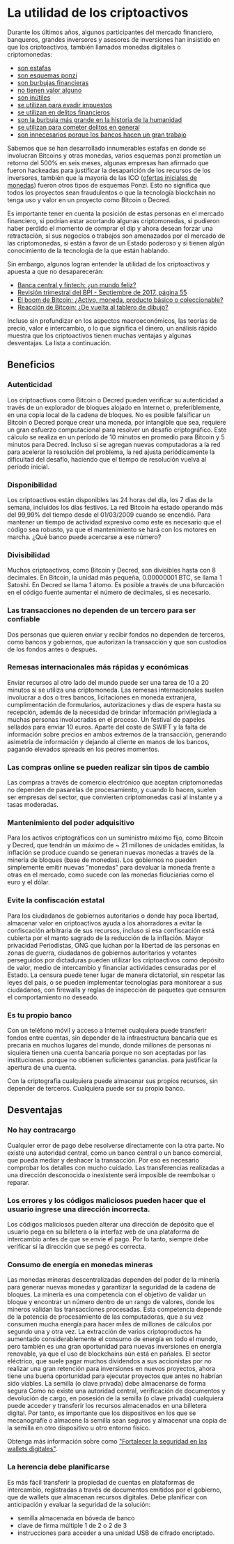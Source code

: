 # La utilidad de los criptoactivos

Durante los últimos años, algunos participantes del mercado financiero, banqueros, grandes inversores y asesores de inversiones han insistido en que los criptoactivos, también llamados monedas digitales o criptomonedas:

- [son estafas](https://www.bloomberg.com/news/articles/2017-09-12/jpmorgan-s-ceo-says-he-d-fire-traders-who-bet-on-fraud-bitcoin)
- [son esquemas ponzi](https://www.cnbc.com/2018/02/06/bitcoin-and-cryptocurrencies-are-ponzi-bubbles-says-bis.html)
- [son burbujas financieras](https://www.businessinsider.com/bitcoin-price-is-a-bubble-mark-cuban-says-2017-6?r=US&IR=T)
- [no tienen valor alguno](https://www.cbsnews.com/news/warren-buffett-bill-gates-charles-munger-beat-up-on-bitcoin/) 
- [son inútiles](https://blogs.wsj.com/moneybeat/2017/03/10/lets-be-real-bitcoin-is-a-useless-investment/)
- [se utilizan para evadir impuestos](https://www.cnbc.com/2018/02/13/barely-anyone-is-paying-the-taxes-they-owe-on-their-bitcoin-gains.html)
- [se utilizan en delitos financieros](https://blogs.imf.org/2018/03/13/addressing-the-dark-side-of-the-crypto-world/)
- [son la burbuja más grande en la historia de la humanidad](https://www.bloomberg.com/news/articles/2018-05-11/roubini-vs-crypto-round-two-this-time-at-a-blockchain-summit)
- [se utilizan para cometer delitos en general](https://www8.gsb.columbia.edu/articles/chazen-global-insights/thumbs-down-facebook-s-cryptocurrency)
- [son innecesarios porque los bancos hacen un gran trabajo](https://www.nytimes.com/2018/07/31/opinion/transaction-costs-and-tethers-why-im-a-crypto-skeptic.html)

Sabemos que se han desarrollado innumerables estafas en donde se involucran Bitcoins y otras monedas, varios esquemas ponzi prometían un retorno del 500% en seis meses, algunas empresas han afirmado que fueron hackeadas para justificar la desaparición de los recursos de los inversores, también que la mayoría de las ICO ([ofertas iniciales de monedas](https://www.technologyreview.com/2017/09/06/149298/what-the-hell-is-an-initial-coin-offering/)) fueron otros tipos de esquemas Ponzi. Esto no significa que todos los proyectos sean fraudulentos o que la tecnología blockchain no tenga uso y valor en un proyecto como Bitcoin o Decred.

Es importante tener en cuenta la posición de estas personas en el mercado financiero, si podrían estar acortando algunas criptomonedas, si pudieron haber perdido el momento de comprar el dip y ahora desean forzar una retractación, si sus negocios o trabajos son amenazados por el mercado de las criptomonedas, si están a favor de un Estado poderoso y si tienen algún conocimiento de la tecnología de la que están hablando.

Sin embargo, algunos logran entender la utilidad de los criptoactivos y apuesta a que no desaparecerán:

- [Banca central y fintech: ¿un mundo feliz?](https://www.imf.org/en/News/Articles/2017/09/28/sp092917-central-banking-and-fintech-a-brave-new-world)
- [Revisión trimestral del BPI - Septiembre de 2017, página 55](https://www.bis.org/publ/qtrpdf/r_qt1709.pdf)
- [El boom de Bitcoin: ¿Activo, moneda, producto básico o coleccionable?](http://aswathdamodaran.blogspot.com/2017/10/the-bitcoin-boom-asset-currency.html)
- [Reacción de Bitcoin: ¿De vuelta al tablero de dibujo?](http://aswathdamodaran.blogspot.com/2017/10/bitcoin-backlash-back-to-drawing-board.html)

Incluso sin profundizar en los aspectos macroeconómicos, las teorías de precio, valor e intercambio, o lo que significa el dinero, un análisis rápido muestra que los criptoactivos tienen muchas ventajas y algunas desventajas. La lista a continuación.

## Beneficios

### Autenticidad
Los criptoactivos como Bitcoin o Decred pueden verificar su autenticidad a través de un explorador de bloques alojado en Internet o, preferiblemente, en una copia local de la cadena de bloques. No es posible falsificar un Bitcoin o Decred porque crear una moneda, por intangible que sea, requiere un gran esfuerzo computacional para resolver un desafío criptográfico. Este cálculo se realiza en un período de 10 minutos en promedio para Bitcoin y 5 minutos para Decred. Incluso si se agregan nuevas computadoras a la red para acelerar la resolución del problema, la red ajusta periódicamente la dificultad del desafío, haciendo que el tiempo de resolución vuelva al período inicial.

### Disponibilidad
Los criptoactivos están disponibles las 24 horas del día, los 7 días de la semana, incluidos los días festivos. La red Bitcoin ha estado operando más del 99,99% del tiempo desde el 01/03/2009 cuando se encendió. Para mantener un tiempo de actividad expresivo como este es necesario que el código sea robusto, ya que el mantenimiento se hará con los motores en marcha. ¿Qué banco puede acercarse a ese número?

### Divisibilidad
Muchos criptoactivos, como Bitcoin y Decred, son divisibles hasta con 8 decimales. En Bitcoin, la unidad más pequeña, 0.00000001 BTC, se llama 1 Satoshi. En Decred se llama 1 átomo. Es posible a través de una bifurcación en el código fuente aumentar el número de decimales, si es necesario.

### Las transacciones no dependen de un tercero para ser confiable
Dos personas que quieren enviar y recibir fondos no dependen de terceros, como bancos y gobiernos, que autorizan la transacción y que son custodios de los fondos antes o después.

### Remesas internacionales más rápidas y económicas
Enviar recursos al otro lado del mundo puede ser una tarea de 10 a 20 minutos si se utiliza una criptomoneda. Las remesas internacionales suelen involucrar a dos o tres bancos, licitaciones en moneda extranjera, cumplimentación de formularios, autorizaciones y días de espera hasta su recepción, además de la necesidad de brindar información privilegiada a muchas personas involucradas en el proceso. Un festival de papeles sellados para enviar 10 euros. Aparte del coste de SWIFT y la falta de información sobre precios en ambos extremos de la transacción, generando asimetría de información y dejando al cliente en manos de los bancos, pagando elevados spreads en los peores momentos.

### Las compras online se pueden realizar sin tipos de cambio
Las compras a través de comercio electrónico que aceptan criptomonedas no dependen de pasarelas de procesamiento, y cuando lo hacen, suelen ser empresas del sector, que convierten criptomonedas casi al instante y a tasas moderadas.

### Mantenimiento del poder adquisitivo
Para los activos criptográficos con un suministro máximo fijo, como Bitcoin y Decred, que tendrán un máximo de ~ 21 millones de unidades emitidas, la inflación se produce cuando se generan nuevas monedas a través de la minería de bloques (base de monedas). Los gobiernos no pueden simplemente emitir nuevas "monedas" para devaluar la moneda frente a otras en el mercado, como sucede con las monedas fiduciarias como el euro y el dólar.

### Evite la confiscación estatal
Para los ciudadanos de gobiernos autoritarios o donde hay poca libertad, almacenar valor en criptoactivos ayuda a los ahorradores a evitar la confiscación arbitraria de sus recursos, incluso si esa confiscación está cubierta por el manto sagrado de la reducción de la inflación.
Mayor privacidad
Periodistas, ONG que luchan por la libertad de las personas en zonas de guerra, ciudadanos de gobiernos autoritarios y votantes perseguidos por dictaduras pueden utilizar los criptoactivos como depósito de valor, medio de intercambio y financiar actividades censuradas por el Estado. La censura puede tener lugar de manera dictatorial, sin respetar las leyes del país, o se pueden implementar tecnologías para monitorear a sus ciudadanos, con firewalls y reglas de inspección de paquetes que censuren el comportamiento no deseado.

### Es tu propio banco
Con un teléfono móvil y acceso a Internet cualquiera puede transferir fondos entre cuentas, sin depender de la infraestructura bancaria que es precaria en muchos lugares del mundo, donde millones de personas ni siquiera tienen una cuenta bancaria porque no son aceptadas por las instituciones. porque no obtienen suficientes ganancias. para justificar la apertura de una cuenta.

Con la criptografía cualquiera puede almacenar sus propios recursos, sin depender de terceros. Cualquiera puede ser su propio banco.

## Desventajas

### No hay contracargo
Cualquier error de pago debe resolverse directamente con la otra parte. No existe una autoridad central, como un banco central o un banco comercial, que pueda mediar y deshacer la transacción. Por eso es necesario comprobar los detalles con mucho cuidado. Las transferencias realizadas a una dirección desconocida o inexistente será imposible de reembolsar o reparar.

### Los errores y los códigos maliciosos pueden hacer que el usuario ingrese una dirección incorrecta.
Los códigos maliciosos pueden alterar una dirección de depósito que el usuario pega en su billetera o la interfaz web de una plataforma de intercambio antes de que se envíe el pago. Por lo tanto, siempre debe verificar si la dirección que se pegó es correcta.

### Consumo de energía en monedas mineras
Las monedas mineras descentralizadas dependen del poder de la minería para generar nuevas monedas y garantizar la seguridad de la cadena de bloques. La minería es una competencia con el objetivo de validar un bloque y encontrar un número dentro de un rango de valores, donde los mineros validan las transacciones procesadas. Esta competencia depende de la potencia de procesamiento de las computadoras, que a su vez consumen mucha energía para hacer miles de millones de cálculos por segundo una y otra vez. La extracción de varios criptoproductos ha aumentado considerablemente el consumo de energía en todo el mundo, pero también es una gran oportunidad para nuevas inversiones en energía renovable, ya que el uso de blockchains aún está en pañales. El sector eléctrico, que suele pagar muchos dividendos a sus accionistas por no realizar una gran retención para inversiones en nuevos proyectos, ahora tiene una buena oportunidad para ejecutar proyectos que antes no habrían sido viables.
La semilla (o clave privada) debe almacenarse de forma segura
Como no existe una autoridad central, verificación de documentos y devolución de cargo, en posesión de la semilla (o clave privada) cualquiera puede acceder y transferir los recursos almacenados en una billetera digital. Por tanto, es importante que los dispositivos en los que se mecanografíe o almacene la semilla sean seguros y almacenar una copia de la semilla en otro dispositivo u otro entorno físico.

Obtenga más información sobre como ["Fortalecer la seguridad en las wallets digitales"](https://stakey.club/en/security-hardening-for-digital-wallets/).

### La herencia debe planificarse
Es más fácil transferir la propiedad de cuentas en plataformas de intercambio, registradas a través de documentos emitidos por el gobierno, que de wallets que almacenan recursos digitales. Debe planificar con anticipación y evaluar la seguridad de la solución:

- semilla almacenada en bóveda de banco
- clave de firma múltiple 1 de 2 o 2 de 3
- instrucciones para acceder a una unidad USB de cifrado encriptado.
